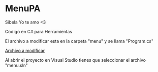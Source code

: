 # MenuPA
<p>Sibela Yo te amo <3 </p>
<p> Codigo en C# para Herramientas </p>
<p>El archivo a modificar esta en la carpeta "menu" y se llama "Program.cs"</p>
<p><a href="menu/Program.cs">Archivo a modificar</a></p>
<p> Al abrir el proyecto en Visual Studio tienes que seleccionar el archivo "menu.sln" </p>
